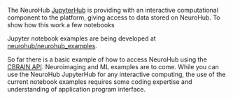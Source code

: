 The NeuroHub [JupyterHub](https://jupyter.org/hub) is providing with an interactive computational component to the platform, giving access to data stored on NeuroHub. To show how this work a few notebooks  

Jupyter notebook examples are being developed at [neurohub/neurohub_examples](https://github.com/neurohub/neurohub_examples).

So far there is a basic example of how to access NeuroHub using the [CBRAIN API](https://portal.cbrain.mcgill.ca/swagger#/).  Neuroimaging and ML examples are to come. While you can use the NeuroHub JupyterHub for any interactive computing, the use of the current notebook examples requires some coding expertise and understanding of application program interface.
